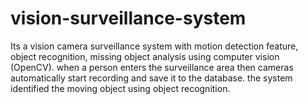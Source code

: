 # vision-surveillance-system
Its a vision camera surveillance system with motion detection feature, object recognition, missing object analysis using computer vision (OpenCV). when a person enters the surveillance area then cameras automatically start recording and save it to the database. the system identified the moving object using object recognition.
